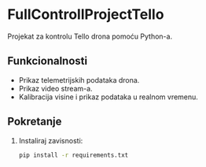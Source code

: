# FullControllProjectTello

Projekat za kontrolu Tello drona pomoću Python-a.

## Funkcionalnosti
- Prikaz telemetrijskih podataka drona.
- Prikaz video stream-a.
- Kalibracija visine i prikaz podataka u realnom vremenu.

## Pokretanje
1. Instaliraj zavisnosti:
   ```bash
   pip install -r requirements.txt
